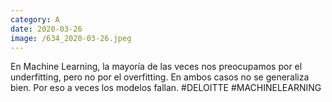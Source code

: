 ```yaml
--- 
category: A 
date: 2020-03-26 
image: /634_2020-03-26.jpeg 
--- 
```


En Machine Learning, la mayoría de las veces nos preocupamos por el underfitting, pero no por el overfitting. En ambos casos no se generaliza bien. Por eso a veces los modelos fallan. #DELOITTE #MACHINELEARNING